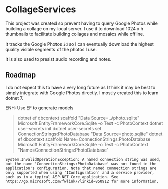 # CollageServices

This project was created so prevent having to query Google Photos while building a collage on my local server.  I use it to download 1024 x h thumbnails to facilitate building collages and mosaics while offline.

It tracks the Google Photos `id` so I can eventually download the highest quality visible segments of the photos I use.

It is also used to presist audio recording and notes.

## Roadmap

I do not expect this to have a very long future as I think it may be best to simply integrate with Google Photos directly.  I mostly created this to learn dotnet 7.

ENH: Use EF to generate models
>dotnet ef dbcontext scaffold "Data Source=../photo.sqlite" Microsoft.EntityFrameworkCore.Sqlite -o Test -c PhotoContext
>dotnet user-secrets init
>dotnet user-secrets set ConnectionStrings:PhotoDatabase "Data Source=photo.sqlite"
>dotnet ef dbcontext scaffold Name=ConnectionStrings:PhotoDatabase Microsoft.EntityFrameworkCore.Sqlite -o Test -c PhotoContext
>"Name=ConnectionStrings:PhotoDatabase"

    System.InvalidOperationException: A named connection string was used, but the name 'ConnectionStrings:PhotoDatabase' was not found in the application's configuration. Note that named connection strings are only supported when using 'IConfiguration' and a service provider, such as in a typical ASP.NET Core application. See https://go.microsoft.com/fwlink/?linkid=850912 for more information.
